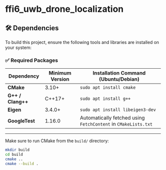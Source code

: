 # ffi6_uwb_drone_localization

## 🛠️ Dependencies

To build this project, ensure the following tools and libraries are installed on your system:

### ✅ Required Packages

| Dependency         | Minimum Version | Installation Command (Ubuntu/Debian)                          |
|--------------------|------------------|---------------------------------------------------------------|
| **CMake**          | 3.10+            | `sudo apt install cmake`                                     |
| **G++ / Clang++**  | C++17+           | `sudo apt install g++`                                       |
| **Eigen**          | 3.4.0+           | `sudo apt install libeigen3-dev`                             |
| **GoogleTest**     | 1.16.0           | Automatically fetched using `FetchContent` in `CMakeLists.txt` |

---

Make sure to run CMake from the `build/` directory:

```bash
mkdir build
cd build
cmake ..
cmake --build .
```
